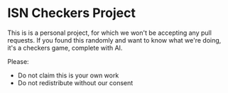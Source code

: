 # ISN Checkers Project 

This is is a personal project, for which we won't be accepting any pull requests.
If you found this randomly and want to know what we're doing, it's a checkers game, complete with AI.

Please:

- Do not claim this is your own work
- Do not redistribute without our consent
